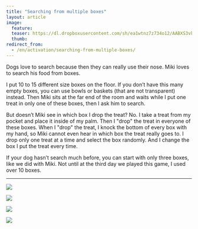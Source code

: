 ```yaml
---
title: "Searching from multiple boxes"
layout: article
image:
  feature:
  teaser: https://dl.dropboxusercontent.com/sh/ea1wtnz7z734o12/AABXS3vk7vkGHB9gGjkDhqena/aktivointi/etsinta-useista-laatikoista/DSC29381-245px%20%282%29.jpg
  thumb:
redirect_from:
  - /en/activation/searching-from-multiple-boxes/
---
```


Dogs love to search because then they can really use their nose. Miki loves to search his food from boxes.

I put 10 to 15 different size boxes on the floor. If you don’t have this many empty boxes, you can use bowls or baskets (that are not transparent) instead. Then Miki sits at the far end of the room and waits while I put one treat in only one of these boxes, then I ask him to search.

But doesn’t Miki see in which box I drop the treat? No. I take a treat from my pocket and place it inside of my palm. Then I "drop" the treat in everyone of these boxes. When I "drop" the treat, I knock the bottom of every box with my hand, so Miki cannot even hear in which box the treat really goes to. I drop only one treat at a time and select the box randomly. And I change the box I put the treat every time.

If your dog hasn’t search much before, you can start with only three boxes, like we did with Miki. Not until at the third day we played this game, I used over 10 boxes.

---

![](https://b2.minimuutti.com/file/minimuutti-com/aktivointi/etsinta-useista-laatikoista/DSC29381-800px.jpg)

![](https://b2.minimuutti.com/file/minimuutti-com/aktivointi/etsinta-useista-laatikoista/DSC29389-800px.jpg)

![](https://b2.minimuutti.com/file/minimuutti-com/aktivointi/etsinta-useista-laatikoista/DSC29362-800px.jpg)

![](https://b2.minimuutti.com/file/minimuutti-com/aktivointi/etsinta-useista-laatikoista/DSC29376-800px.jpg)
